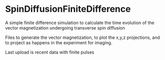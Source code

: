 # SpinDiffusionFiniteDifference
A simple finite difference simulation to calculate the time evolution of the vector magnetization undergoing transverse spin diffusion

Files to generate the vector magnetization, to plot the x,y,z projections, and to project as happens in the experiment for imaging.

Last upload is recent data with finite pulses
